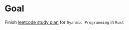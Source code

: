 # Goal
Finish [leetcode study plan](https://leetcode.com/studyplan/dynamic-programming/) for `Dyanmic Programming` in `Rust`
